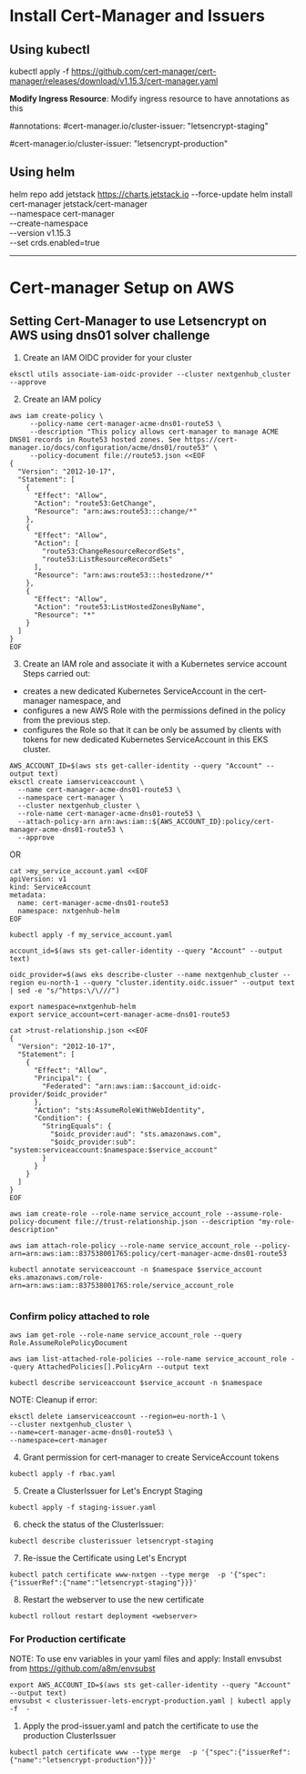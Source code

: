 # Install Cert-Manager and Issuers

## Using kubectl

kubectl apply -f https://github.com/cert-manager/cert-manager/releases/download/v1.15.3/cert-manager.yaml

**Modify Ingress Resource**: Modify ingress resource to have annotations as this

<!-- For testing -->

#annotations:
#cert-manager.io/cluster-issuer: "letsencrypt-staging"

<!-- For production -->

#cert-manager.io/cluster-issuer: "letsencrypt-production"

## Using helm

helm repo add jetstack https://charts.jetstack.io --force-update
helm install \
 cert-manager jetstack/cert-manager \
 --namespace cert-manager \
 --create-namespace \
 --version v1.15.3 \
 --set crds.enabled=true

---

# Cert-manager Setup on AWS

## Setting Cert-Manager to use Letsencrypt on AWS using dns01 solver challenge

1. Create an IAM OIDC provider for your cluster

```
eksctl utils associate-iam-oidc-provider --cluster nextgenhub_cluster --approve
```

2. Create an IAM policy

```
aws iam create-policy \
     --policy-name cert-manager-acme-dns01-route53 \
     --description "This policy allows cert-manager to manage ACME DNS01 records in Route53 hosted zones. See https://cert-manager.io/docs/configuration/acme/dns01/route53" \
     --policy-document file://route53.json <<EOF
{
  "Version": "2012-10-17",
  "Statement": [
    {
      "Effect": "Allow",
      "Action": "route53:GetChange",
      "Resource": "arn:aws:route53:::change/*"
    },
    {
      "Effect": "Allow",
      "Action": [
        "route53:ChangeResourceRecordSets",
        "route53:ListResourceRecordSets"
      ],
      "Resource": "arn:aws:route53:::hostedzone/*"
    },
    {
      "Effect": "Allow",
      "Action": "route53:ListHostedZonesByName",
      "Resource": "*"
    }
  ]
}
EOF
```

3. Create an IAM role and associate it with a Kubernetes service account
   Steps carried out:

- creates a new dedicated Kubernetes ServiceAccount in the cert-manager namespace, and
- configures a new AWS Role with the permissions defined in the policy from the previous step.
- configures the Role so that it can be only be assumed by clients with tokens for new dedicated Kubernetes ServiceAccount in this EKS cluster.

```
AWS_ACCOUNT_ID=$(aws sts get-caller-identity --query "Account" --output text)
eksctl create iamserviceaccount \
  --name cert-manager-acme-dns01-route53 \
  --namespace cert-manager \
  --cluster nextgenhub_cluster \
  --role-name cert-manager-acme-dns01-route53 \
  --attach-policy-arn arn:aws:iam::${AWS_ACCOUNT_ID}:policy/cert-manager-acme-dns01-route53 \
  --approve
```

OR

```
cat >my_service_account.yaml <<EOF
apiVersion: v1
kind: ServiceAccount
metadata:
  name: cert-manager-acme-dns01-route53
  namespace: nxtgenhub-helm
EOF

kubectl apply -f my_service_account.yaml

account_id=$(aws sts get-caller-identity --query "Account" --output text)

oidc_provider=$(aws eks describe-cluster --name nextgenhub_cluster --region eu-north-1 --query "cluster.identity.oidc.issuer" --output text | sed -e "s/^https:\/\///")

export namespace=nxtgenhub-helm
export service_account=cert-manager-acme-dns01-route53

cat >trust-relationship.json <<EOF
{
  "Version": "2012-10-17",
  "Statement": [
    {
      "Effect": "Allow",
      "Principal": {
        "Federated": "arn:aws:iam::$account_id:oidc-provider/$oidc_provider"
      },
      "Action": "sts:AssumeRoleWithWebIdentity",
      "Condition": {
        "StringEquals": {
          "$oidc_provider:aud": "sts.amazonaws.com",
          "$oidc_provider:sub": "system:serviceaccount:$namespace:$service_account"
        }
      }
    }
  ]
}
EOF

aws iam create-role --role-name service_account_role --assume-role-policy-document file://trust-relationship.json --description "my-role-description"

aws iam attach-role-policy --role-name service_account_role --policy-arn=arn:aws:iam::837538001765:policy/cert-manager-acme-dns01-route53

kubectl annotate serviceaccount -n $namespace $service_account eks.amazonaws.com/role-arn=arn:aws:iam::837538001765:role/service_account_role


```

### Confirm policy attached to role

```
aws iam get-role --role-name service_account_role --query Role.AssumeRolePolicyDocument

aws iam list-attached-role-policies --role-name service_account_role --query AttachedPolicies[].PolicyArn --output text

kubectl describe serviceaccount $service_account -n $namespace

```

NOTE: Cleanup if error:

```
eksctl delete iamserviceaccount --region=eu-north-1 \
--cluster nextgenhub_cluster \
--name=cert-manager-acme-dns01-route53 \
--namespace=cert-manager
```

4. Grant permission for cert-manager to create ServiceAccount tokens

```
kubectl apply -f rbac.yaml
```

5. Create a ClusterIssuer for Let's Encrypt Staging

```
kubectl apply -f staging-issuer.yaml
```

6. check the status of the ClusterIssuer:

```
kubectl describe clusterissuer letsencrypt-staging
```

7. Re-issue the Certificate using Let's Encrypt

```
kubectl patch certificate www-nxtgen --type merge  -p '{"spec":{"issuerRef":{"name":"letsencrypt-staging"}}}'
```

8. Restart the webserver to use the new certificate

```
kubectl rollout restart deployment <webserver>
```

### For Production certificate

NOTE: To use env variables in your yaml files and apply:
Install envsubst from https://github.com/a8m/envsubst

```
export AWS_ACCOUNT_ID=$(aws sts get-caller-identity --query "Account" --output text)
envsubst < clusterissuer-lets-encrypt-production.yaml | kubectl apply -f  -
```

1. Apply the prod-issuer.yaml and patch the certificate to use the production ClusterIssuer

```
kubectl patch certificate www --type merge  -p '{"spec":{"issuerRef":{"name":"letsencrypt-production"}}}'
```
